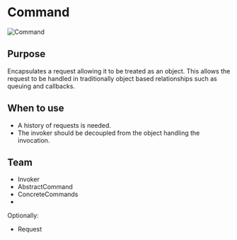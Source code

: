 # Command

![Command](https://dzone.com/storage/rc-covers/10610-thumb.png)

## Purpose

Encapsulates a request allowing it to be treated as an object. This allows the request to be handled in traditionally object based relationships such as queuing and callbacks.

## When to use

* A history of requests is needed.
* The invoker should be decoupled from the object handling the invocation.

## Team

* Invoker
* AbstractCommand
* ConcreteCommands
* 

Optionally:

* Request